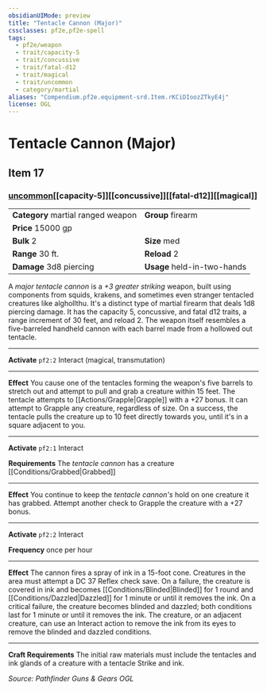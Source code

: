```yaml
---
obsidianUIMode: preview
title: "Tentacle Cannon (Major)"
cssclasses: pf2e,pf2e-spell
tags:
  - pf2e/weapon
  - trait/capacity-5
  - trait/concussive
  - trait/fatal-d12
  - trait/magical
  - trait/uncommon
  - category/martial
aliases: "Compendium.pf2e.equipment-srd.Item.rKCiDIoozZTkyE4j"
license: OGL
---
```

# Tentacle Cannon (Major)
## Item 17
### [uncommon](uncommon "Uncommon Rarity Trait")[[capacity-5]][[concussive]][[fatal-d12]][[magical]]

|  |  |
| -- | -- |
| **Category** martial ranged weapon | **Group** firearm |
| **Price** 15000 gp |  |
| **Bulk** 2 | **Size** med |
|**Range** 30 ft.| **Reload** 2|
| **Damage** 3d8 piercing  | **Usage** held-in-two-hands |



A _major tentacle cannon_ is a _+3 greater striking_ weapon, built using components from squids, krakens, and sometimes even stranger tentacled creatures like alghollthu. It's a distinct type of martial firearm that deals 1d8 piercing damage. It has the capacity 5, concussive, and fatal d12 traits, a range increment of 30 feet, and reload 2. The weapon itself resembles a five-barreled handheld cannon with each barrel made from a hollowed out tentacle.

* * *

**Activate** `pf2:2` Interact (magical, transmutation)

* * *

**Effect** You cause one of the tentacles forming the weapon's five barrels to stretch out and attempt to pull and grab a creature within 15 feet. The tentacle attempts to [[Actions/Grapple|Grapple]] with a +27 bonus. It can attempt to Grapple any creature, regardless of size. On a success, the tentacle pulls the creature up to 10 feet directly towards you, until it's in a square adjacent to you.

* * *

**Activate** `pf2:1` Interact

**Requirements** The _tentacle cannon_ has a creature [[Conditions/Grabbed|Grabbed]]

* * *

**Effect** You continue to keep the _tentacle cannon's_ hold on one creature it has grabbed. Attempt another check to Grapple the creature with a +27 bonus.

* * *

**Activate** `pf2:2` Interact

**Frequency** once per hour

* * *

**Effect** The cannon fires a spray of ink in a 15-foot cone. Creatures in the area must attempt a DC 37 Reflex check save. On a failure, the creature is covered in ink and becomes [[Conditions/Blinded|Blinded]] for 1 round and [[Conditions/Dazzled|Dazzled]] for 1 minute or until it removes the ink. On a critical failure, the creature becomes blinded and dazzled; both conditions last for 1 minute or until it removes the ink. The creature, or an adjacent creature, can use an Interact action to remove the ink from its eyes to remove the blinded and dazzled conditions.

* * *

**Craft Requirements** The initial raw materials must include the tentacles and ink glands of a creature with a tentacle Strike and ink.

*Source: Pathfinder Guns & Gears*
*OGL*